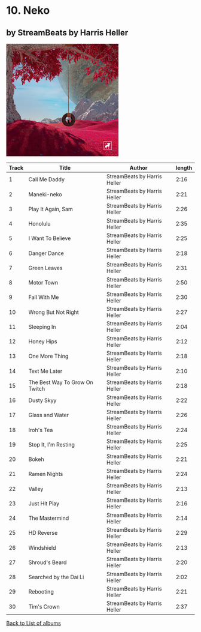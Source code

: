# 10. Neko

## by StreamBeats by Harris Heller

<img src="artwork.jpg" width="300" />

| Track | Title                          | Author                       | length |
| ----- | ------------------------------ | ---------------------------- | ------ |
| 1     | Call Me Daddy                  | StreamBeats by Harris Heller | 2:16   |
| 2     | Maneki-neko                    | StreamBeats by Harris Heller | 2:21   |
| 3     | Play It Again, Sam             | StreamBeats by Harris Heller | 2:26   |
| 4     | Honolulu                       | StreamBeats by Harris Heller | 2:35   |
| 5     | I Want To Believe              | StreamBeats by Harris Heller | 2:25   |
| 6     | Danger Dance                   | StreamBeats by Harris Heller | 2:18   |
| 7     | Green Leaves                   | StreamBeats by Harris Heller | 2:31   |
| 8     | Motor Town                     | StreamBeats by Harris Heller | 2:50   |
| 9     | Fall With Me                   | StreamBeats by Harris Heller | 2:30   |
| 10    | Wrong But Not Right            | StreamBeats by Harris Heller | 2:27   |
| 11    | Sleeping In                    | StreamBeats by Harris Heller | 2:04   |
| 12    | Honey Hips                     | StreamBeats by Harris Heller | 2:12   |
| 13    | One More Thing                 | StreamBeats by Harris Heller | 2:18   |
| 14    | Text Me Later                  | StreamBeats by Harris Heller | 2:10   |
| 15    | The Best Way To Grow On Twitch | StreamBeats by Harris Heller | 2:18   |
| 16    | Dusty Skyy                     | StreamBeats by Harris Heller | 2:22   |
| 17    | Glass and Water                | StreamBeats by Harris Heller | 2:26   |
| 18    | Iroh's Tea                     | StreamBeats by Harris Heller | 2:24   |
| 19    | Stop It, I'm Resting           | StreamBeats by Harris Heller | 2:25   |
| 20    | Bokeh                          | StreamBeats by Harris Heller | 2:21   |
| 21    | Ramen Nights                   | StreamBeats by Harris Heller | 2:24   |
| 22    | Valley                         | StreamBeats by Harris Heller | 2:13   |
| 23    | Just Hit Play                  | StreamBeats by Harris Heller | 2:16   |
| 24    | The Mastermind                 | StreamBeats by Harris Heller | 2:14   |
| 25    | HD Reverse                     | StreamBeats by Harris Heller | 2:29   |
| 26    | Windshield                     | StreamBeats by Harris Heller | 2:13   |
| 27    | Shroud's Beard                 | StreamBeats by Harris Heller | 2:20   |
| 28    | Searched by the Dai Li         | StreamBeats by Harris Heller | 2:02   |
| 29    | Rebooting                      | StreamBeats by Harris Heller | 2:21   |
| 30    | Tim's Crown                    | StreamBeats by Harris Heller | 2:37   |

[Back to List of albums](/Lo-Fi/)
